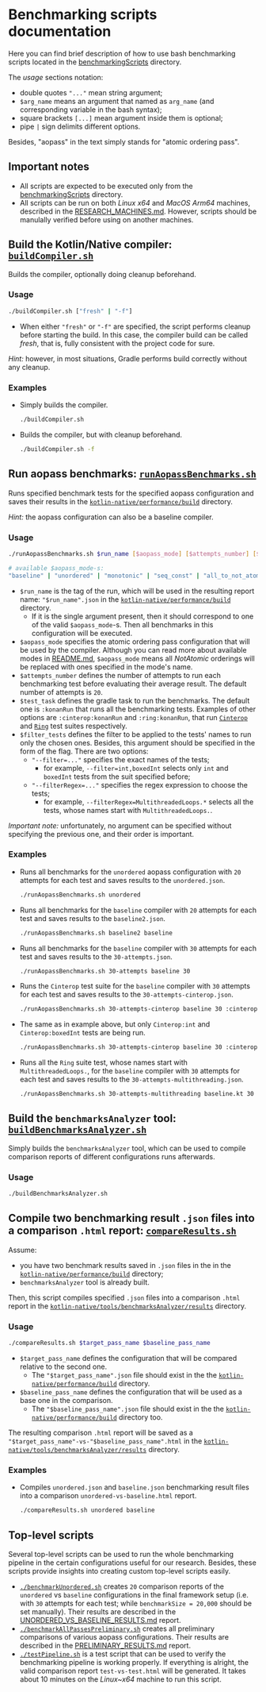 # Benchmarking scripts documentation

Here you can find brief description of how to use bash benchmarking scripts located in the [benchmarkingScripts](./) directory.

The *usage* sections notation:
* double quotes `"..."` mean string argument;
* `$arg_name` means an argument that named as `arg_name` (and corresponding variable in the bash syntax);
* square brackets `[...]` mean argument inside them is optional;
* pipe `|` sign delimits different options.

Besides, "aopass" in the text simply stands for "atomic ordering pass".

## Important notes

* All scripts are expected to be executed only from the [benchmarkingScripts](./) directory.
* All scripts can be run on both *Linux x64* and *MacOS Arm64* machines, described in the [RESEARCH_MACHINES.md](../../benchmarkReports/RESEARCH_MACHINES.md). However, scripts should be manulally verified before using on another machines.

## Build the Kotlin/Native compiler: [`buildCompiler.sh`](./buildCompiler.sh)

Builds the compiler, optionally doing cleanup beforehand.

### Usage

```bash
./buildCompiler.sh ["fresh" | "-f"]
```
* When either `"fresh"` or `"-f"` are specified, the script performs cleanup before starting the build. In this case, the compiler build can be called *fresh*, that is, fully consistent with the project code for sure. 

*Hint:* however, in most situations, Gradle performs build correctly without any cleanup.

### Examples
* Simply builds the compiler.
    ```bash
    ./buildCompiler.sh
    ```
* Builds the compiler, but with cleanup beforehand.
    ```bash
    ./buildCompiler.sh -f
    ```

## Run aopass benchmarks: [`runAopassBenchmarks.sh`](./runAopassBenchmark.sh)

Runs specified benchmark tests for the specified aopass configuration and saves their results in the [`kotlin-native/performance/build`](../../../performance/build/) directory.

*Hint:* the aopass configuration can also be a baseline compiler.

### Usage

```bash
./runAopassBenchmarks.sh $run_name [$aopass_mode] [$attempts_number] [$test_task] [$filter_tests]
```
```bash
# available $aopass_mode-s:
"baseline" | "unordered" | "monotonic" | "seq_const" | "all_to_not_atomic" | "all_to_seq_const"
```
* `$run_name` is the tag of the run, which will be used in the resulting report name: `"$run_name".json` in the [`kotlin-native/performance/build`](../../../performance/build/) directory.
  * If it is the single argument present, then it should correspond to one of the valid `$aopass_mode`-s. Then all benchmarks in this configuration will be executed.
* `$aopass_mode` specifies the atomic ordering pass configuration that will be used by the compiler. Although you can read more about available modes in [README.md](../../README.md), `$aopass_mode` means all *NotAtomic* orderings will be replaced with ones specified in the mode's name.
* `$attempts_number` defines the number of attempts to run each benchmarking test before evaluating their average result. The default number of attempts is `20`.
* `$test_task` defines the gradle task to run the benchmarks. The default one is `:konanRun` that runs all the benchmarking tests. Examples of other options are `:cinterop:konanRun` and `:ring:konanRun`, that run [`Cinterop`](../../../performance/cinterop/src/main/kotlin-native/org/jetbrains/cinteropBenchmarks/) and [`Ring`](../../../performance/ring/src/main/kotlin/org/jetbrains/ring/) test suites respectively.
* `$filter_tests` defines the filter to be applied to the tests' names to run only the chosen ones. Besides, this argument should be specified in the form of the flag. There are two options:
  * `"--filter=..."` specifies the exact names of the tests;
    * for example, `--filter=int,boxedInt` selects only `int` and `boxedInt` tests from the suit specified before;
  * `"--filterRegex=..."` specifies the regex expression to choose the tests;
    * for example, `--filterRegex=MultithreadedLoops.*` selects all the tests, whose names start with `MultithreadedLoops.`. 

*Important note:* unfortunately, no argument can be specified without specifying the previous one, and their order is important.

### Examples

* Runs all benchmarks for the `unordered` aopass configuration with `20` attempts for each test and saves results to the `unordered.json`.
    ```bash
    ./runAopassBenchmarks.sh unordered
    ```
* Runs all benchmarks for the `baseline` compiler with `20` attempts for each test and saves results to the `baseline2.json`.
    ```bash
    ./runAopassBenchmarks.sh baseline2 baseline
    ```
* Runs all benchmarks for the `baseline` compiler with `30` attempts for each test and saves results to the `30-attempts.json`.
    ```bash
    ./runAopassBenchmarks.sh 30-attempts baseline 30
    ```
* Runs the `Cinterop` test suite for the `baseline` compiler with `30` attempts for each test and saves results to the `30-attempts-cinterop.json`.
    ```bash
    ./runAopassBenchmarks.sh 30-attempts-cinterop baseline 30 :cinterop:konanRun
    ```
* The same as in example above, but only `Cinterop:int` and `Cinterop:boxedInt` tests are being run.
  ```bash
  ./runAopassBenchmarks.sh 30-attempts-cinterop baseline 30 :cinterop:konanRun --filter=int,boxedInt
  ```
* Runs all the `Ring` suite test, whose names start with `MultithreadedLoops.`, for the `baseline` compiler with `30` attempts for each test and saves results to the `30-attempts-multithreading.json`.
    ``` bash
    ./runAopassBenchmarks.sh 30-attempts-multithreading baseline.kt 30 :ring:konanRun --filterRegex=MultithreadedLoops.*
    ```

## Build the `benchmarksAnalyzer` tool: [`buildBenchmarksAnalyzer.sh`](./buildBenchmarksAnalyzer.sh)

Simply builds the `benchmarksAnalyzer` tool, which can be used to compile comparison reports of different configurations runs afterwards. 

### Usage

```bash
./buildBenchmarksAnalyzer.sh
```

## Compile two benchmarking result `.json` files into a comparison `.html` report: [`compareResults.sh`](./compareResults.sh)

Assume: 
* you have two benchmark results saved in `.json` files in the in the [`kotlin-native/performance/build`](../../../performance/build/) directory;
* `benchmarksAnalyzer` tool is already built.

Then, this script compiles specified `.json` files into a comparison `.html` report in the [`kotlin-native/tools/benchmarksAnalyzer/results`](../../../tools/benchmarksAnalyzer/results) directory.

### Usage

```bash
./compareResults.sh $target_pass_name $baseline_pass_name
```
* `$target_pass_name` defines the configuration that will be compared relative to the second one. 
  * The `"$target_pass_name".json` file should exist in the the [`kotlin-native/performance/build`](../../../performance/build/) directory.
* `$baseline_pass_name` defines the configuration that will be used as a base one in the comparison.
  * The `"$baseline_pass_name".json` file should exist in the the [`kotlin-native/performance/build`](../../../performance/build/) directory too.

The resulting comparison `.html` report will be saved as a `"$target_pass_name"-vs-"$baseline_pass_name".html` in the [`kotlin-native/tools/benchmarksAnalyzer/results`](../../../tools/benchmarksAnalyzer/results) directory.

### Examples

* Compiles `unordered.json` and `baseline.json` benchmarking result files into a comparison `unordered-vs-baseline.html` report.
    ```bash
    ./compareResults.sh unordered baseline
    ```

## Top-level scripts

Several top-level scripts can be used to run the whole benchmarking pipeline in the certain configurations useful for our research. Besides, these scripts provide insights into creating custom top-level scripts easily.  

* [`./benchmarkUnordered.sh`](./benchmarkUnordered.sh) creates `20` comparison reports of the `unordered` vs `baseline` configurations in the final framework setup (i.e. with `30` attempts for each test; while `benchmarkSize = 20,000` should be set manually). Their results are described in the [UNORDERED_VS_BASELINE_RESULTS.md](../../benchmarkReports/compilation-schemes-comparison/UNORDERED_VS_BASELINE_RESULTS.md) report.
* [`./benchmarkAllPassesPreliminary.sh`](./benchmarkAllPassesPreliminary.sh) creates all preliminary comparisons of various aopass configurations. Their results are described in the [PRELIMINARY_RESULTS.md](../../benchmarkReports/compilation-schemes-comparison/PRELIMINARY_RESULTS.md) report.
* [`./testPipeline.sh`](./testPipeline.sh) is a test script that can be used to verify the benchmarking pipeline is working properly. If everything is alright, the valid comparison report `test-vs-test.html` will be generated. It takes about 10 minutes on the *Linux~x64* machine to run this script.